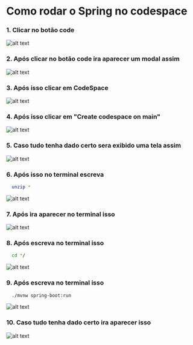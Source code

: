 # Como rodar o Spring no codespace 

### 1. Clicar no botão code 
![alt text](https://github.com/MarcosVOS/javaSpringBootTemplate/blob/main/docs/img23.png)

### 2. Após clicar no botão code ira aparecer um modal assim 
![alt text](https://github.com/MarcosVOS/javaSpringBootTemplate/blob/main/docs/img24.png)

### 3. Após isso clicar em CodeSpace 
![alt text](https://github.com/MarcosVOS/javaSpringBootTemplate/blob/main/docs/img25.png)

### 4. Após isso clicar em "Create codespace on main" 
![alt text](https://github.com/MarcosVOS/javaSpringBootTemplate/blob/main/docs/img26.png)

### 5. Caso tudo tenha dado certo sera exibido uma tela assim 
![alt text](https://github.com/MarcosVOS/javaSpringBootTemplate/blob/main/docs/img27.png)

### 6. Após isso no terminal escreva 
```bash
  unzip *
```
![alt text](https://github.com/MarcosVOS/javaSpringBootTemplate/blob/main/docs/img29.png)

### 7. Após ira aparecer no terminal isso 
![alt text](https://github.com/MarcosVOS/javaSpringBootTemplate/blob/main/docs/img30.png)

### 8. Após escreva no terminal isso
```bash
  cd */
```
![alt text](https://github.com/MarcosVOS/javaSpringBootTemplate/blob/main/docs/img31.png)

### 9. Após escreva no terminal isso
```bash
  ./mvnw spring-boot:run
```
![alt text](https://github.com/MarcosVOS/javaSpringBootTemplate/blob/main/docs/img32.png)

### 10. Caso tudo tenha dado certo ira aparecer isso
![alt text](https://github.com/MarcosVOS/javaSpringBootTemplate/blob/main/docs/img33.png)
